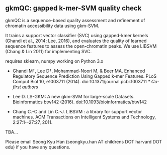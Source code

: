 ﻿## gkmQC: gapped k-mer-SVM quality check


gkmQC is a sequence-based quality assessment and refinement of
chromatin accessibility data using gkm-SVM.

It trains a support vector classifier (SVC) using gapped-kmer kernels
(Ghandi et al., 2014; Lee, 2016), and evaluates the quality of learned sequence features
to assess the open-chromatin peaks. We use LIBSVM (Chang & Lin 2011) for implementing SVC.

requires sklearn, numpy working on Python 3.x

* Ghandi M†, Lee D†, Mohammad-Noori M, & Beer MA. Enhanced Regulatory Sequence Prediction Using Gapped k-mer Features. PLoS Comput Biol 10, e1003711 (2014). doi:10.1371/journal.pcbi.1003711 *† Co-first authors*

* Lee D. LS-GKM: A new gkm-SVM for large-scale Datasets. Bioinformatics btw142 (2016). doi:10.1093/bioinformatics/btw142

* Chang C.-C and Lin C.-J. LIBSVM : a library for support vector machines. ACM Transactions on Intelligent Systems and Technology, 2:27:1--27:27, 2011.


TBA...  

Please email Seong Kyu Han (seongkyu.han AT childrens DOT harvard DOT edu) if you have any questions.
